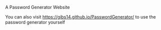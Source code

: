 A Password Generator Website

You can also visit https://gibs14.github.io/PasswordGenerator/ to use the password generator yourself
